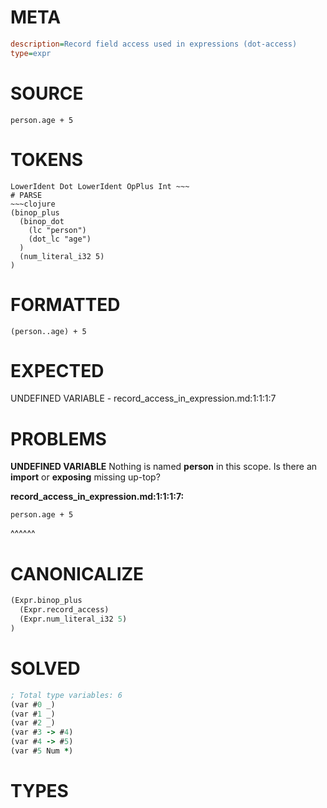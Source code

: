 # META
~~~ini
description=Record field access used in expressions (dot-access)
type=expr
~~~
# SOURCE
~~~roc
person.age + 5
~~~
# TOKENS
~~~text
LowerIdent Dot LowerIdent OpPlus Int ~~~
# PARSE
~~~clojure
(binop_plus
  (binop_dot
    (lc "person")
    (dot_lc "age")
  )
  (num_literal_i32 5)
)
~~~
# FORMATTED
~~~roc
(person..age) + 5
~~~
# EXPECTED
UNDEFINED VARIABLE - record_access_in_expression.md:1:1:1:7
# PROBLEMS
**UNDEFINED VARIABLE**
Nothing is named **person** in this scope.
Is there an **import** or **exposing** missing up-top?

**record_access_in_expression.md:1:1:1:7:**
```roc
person.age + 5
```
^^^^^^


# CANONICALIZE
~~~clojure
(Expr.binop_plus
  (Expr.record_access)
  (Expr.num_literal_i32 5)
)
~~~
# SOLVED
~~~clojure
; Total type variables: 6
(var #0 _)
(var #1 _)
(var #2 _)
(var #3 -> #4)
(var #4 -> #5)
(var #5 Num *)
~~~
# TYPES
~~~roc
~~~
